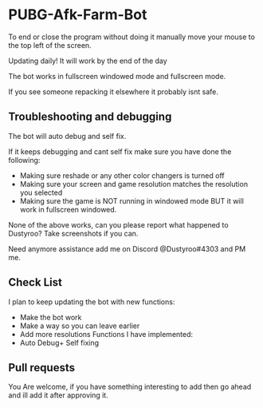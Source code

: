 # PUBG-Afk-Farm-Bot
To end or close the program without doing it manually move your mouse to the top left of the screen.

Updating daily! It will work by the end of the day

The bot works in fullscreen windowed mode and fullscreen mode.

If you see someone repacking it elsewhere it probably isnt safe.

## Troubleshooting and debugging 

The bot will auto debug and self fix.

If it keeps debugging and cant self fix make sure you have done the following:

* Making sure reshade or any other color changers is turned off
* Making sure your screen and game resolution matches the resolution you selected
* Making sure the game is NOT running in windowed mode BUT it will work in fullscreen windowed.

None of the above works, can you please report what happened to Dustyroo? Take screenshots if you can.

Need anymore assistance add me on Discord @Dustyroo#4303 and PM me.

## Check List

I plan to keep updating the bot with new functions:
* Make the bot work
* Make a way so you can leave earlier
* Add more resolutions
Functions I have implemented:
* Auto Debug+ Self fixing
## Pull requests

You Are welcome, if you have something interesting to add then go ahead and ill add it after approving it.
